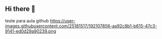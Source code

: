 ## Hi there 👋
 teste para aula github
 	https://user-images.githubusercontent.com/25181517/192107856-aa92c8b1-b615-47c3-9141-ed0d29a90239.png
